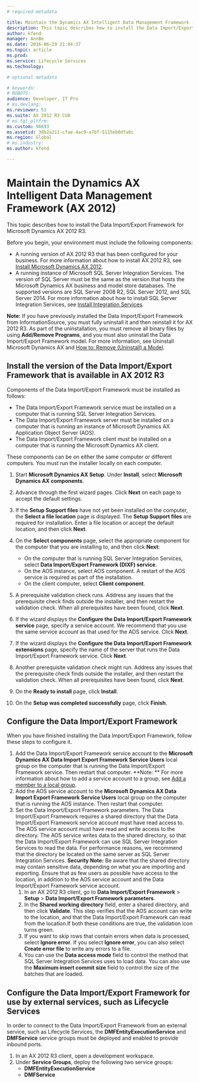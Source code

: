 ```yaml
---
# required metadata

title: Maintain the Dynamics AX Intelligent Data Management Framework (AX 2012) | Microsoft Docs
description: This topic describes how to install the Data Import/Export Framework for Microsoft Dynamics AX 2012 R3. 
author: kfend
manager: AnnBe
ms.date: 2016-06-29 21:04:37
ms.topic: article
ms.prod: 
ms.service: Lifecycle Services
ms.technology: 

# optional metadata

# keywords: 
# ROBOTS: 
audience: Developer, IT Pro
# ms.devlang: 
ms.reviewer: 51
ms.suite: AX 2012 R3 CU8
# ms.tgt_pltfrm: 
ms.custom: 96693
ms.assetid: 38b2a211-cfae-4ac9-a7bf-5115eb0dfa0c
ms.region: Global
# ms.industry: 
ms.author: kfend

---
```


# Maintain the Dynamics AX Intelligent Data Management Framework (AX 2012)

This topic describes how to install the Data Import/Export Framework for Microsoft Dynamics AX 2012 R3. 

Before you begin, your environment must include the following components:

-   A running version of AX 2012 R3 that has been configured for your business. For more information about how to install AX 2012 R3, see [Install Microsoft Dynamics AX 2012](https://technet.microsoft.com/en-us/library/dd362138.aspx).
-   A running instance of Microsoft SQL Server Integration Services. The version of SQL Server must be the same as the version that hosts the Microsoft Dynamics AX business and model store databases. The supported versions are SQL Server 2008 R2, SQL Server 2012, and SQL Server 2014. For more information about how to install SQL Server Integration Services, see [Install Integration Services](http://go.microsoft.com/fwlink/?LinkID=394975&clcid=0x409).

**Note:** If you have previously installed the Data Import/Export Framework from InformationSource, you must fully uninstall it and then reinstall it for AX 2012 R3. As part of the uninstallation, you must remove all binary files by using **Add/Remove Programs**, and you must also uninstall the Data Import/Export Framework model. For more information, see Uninstall Microsoft Dynamics AX and [How to: Remove (Uninstall) a Model](https://technet.microsoft.com/en-us/library/hh433514.aspx).

## Install the version of the Data Import/Export Framework that is available in AX 2012 R3
Components of the Data Import/Export Framework must be installed as follows:

-   The Data Import/Export Framework service must be installed on a computer that is running SQL Server Integration Services.
-   The Data Import/Export Framework server must be installed on a computer that is running an instance of Microsoft Dynamics AX Application Object Server (AOS).
-   The Data Import/Export Framework client must be installed on a computer that is running the Microsoft Dynamics AX client.

These components can be on either the same computer or different computers. You must run the installer locally on each computer.

1.  Start **Microsoft Dynamics AX Setup**. Under **Install**, select **Microsoft Dynamics AX components**.
2.  Advance through the first wizard pages. Click **Next** on each page to accept the default settings.
3.  If the **Setup Support files** have not yet been installed on the computer, the **Select a file location** page is displayed. The **Setup Support files** are required for installation. Enter a file location or accept the default location, and then click **Next**.
4.  On the **Select components** page, select the appropriate component for the computer that you are installing to, and then click **Next**:
    -   On the computer that is running SQL Server Integration Services, select **Data Import/Export Framework (DIXF) service**.
    -   On the AOS instance, select AOS component. A restart of the AOS service is required as part of the installation.
    -   On the client computer, select **Client component**.

5.  A prerequisite validation check runs. Address any issues that the prerequisite check finds outside the installer, and then restart the validation check. When all prerequisites have been found, click **Next**.
6.  If the wizard displays the **Configure the Data Import/Export Framework service** page, specify a service account. We recommend that you use the same service account as that used for the AOS service. Click **Next**.
7.  If the wizard displays the **Configure the Data Import/Export Framework extensions** page, specify the name of the server that runs the Data Import/Export Framework service. Click **Next**.
8.  Another prerequisite validation check might run. Address any issues that the prerequisite check finds outside the installer, and then restart the validation check. When all prerequisites have been found, click **Next**.
9.  On the **Ready to install** page, click **Install**.
10. On the **Setup was completed successfully** page, click **Finish**.

## Configure the Data Import/Export Framework
When you have finished installing the Data Import/Export Framework, follow these steps to configure it.

1.  Add the Data Import/Export Framework service account to the **Microsoft Dynamics AX Data Import Export Framework Service Users** local group on the computer that is running the Data Import/Export Framework service. Then restart that computer. **Note: ** For more information about how to add a service account to a group, see [Add a member to a local group](http://go.microsoft.com/fwlink/?LinkID=394060&clcid=0x409).
2.  Add the AOS service account to the **Microsoft Dynamics AX Data Import Export Framework Service Users** local group on the computer that is running the AOS instance. Then restart that computer.
3.  Set the Data Import/Export Framework parameters. The Data Import/Export Framework requires a shared directory that the Data Import/Export Framework service account must have read access to. The AOS service account must have read and write access to the directory. The AOS service writes data to the shared directory, so that the Data Import/Export Framework can use SQL Server Integration Services to read the data. For performance reasons, we recommend that the directory be located on the same server as SQL Server Integration Services. **Security Note:** Be aware that the shared directory may contain sensitive data, depending on what you are importing and exporting. Ensure that as few users as possible have access to the location, in addition to the AOS service account and the Data Import/Export Framework service account.
    1.  In an AX 2012 R3 client, go to **Data Import/Export Framework** &gt; **Setup** &gt; **Data Import/Export Framework parameters**.
    2.  In the **Shared working directory** field, enter a shared directory, and then click **Validate**. This step verifies that the AOS account can write to the location, and that the Data Import/Export Framework can read from the location.If both these conditions are true, the validation icon turns green.
    3.  If you want to skip rows that contain errors when data is processed, select **Ignore error**. If you select **Ignore error**, you can also select **Create error file** to write any errors to a file.
    4.  You can use the **Data access mode** field to control the method that SQL Server Integration Services uses to load data. You can also use the **Maximum insert commit size** field to control the size of the batches that are loaded.

## Configure the Data Import/Export Framework for use by external services, such as Lifecycle Services
In order to connect to the Data Import/Export Framework from an external service, such as Lifecycle Services, the **DMFEntityExecutionService** and **DMFService** service groups must be deployed and enabled to provide inbound ports.
1.  In an AX 2012 R3 client, open a development workspace.
2.  Under **Service Groups**, deploy the following two service groups:
    -   **DMFEntityExecutionService**
    -   **DMFService**



